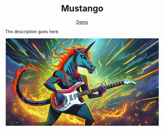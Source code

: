 <div align="center">

# Mustango

[Demo]()
</div>

The description goes here.

<div align="center">
  <img src="mustango.jpg" width="500"/>
</div>

